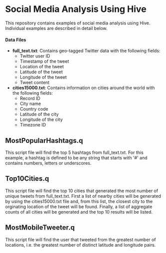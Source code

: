 Social Media Analysis Using Hive
===================
This repository contains examples of social media analysis using Hive.  Individual examples are described in detail below.

#### <i class="icon-folder-open"></i> Data Files
- **full_text.txt**: Contains geo-tagged Twitter data with the following fields:
	- Twitter user ID
	- Timestamp of the tweet
	- Location of the tweet
	- Latitude of the tweet
	- Longitude of the tweet
	- Tweet content
- **cities15000.txt**: Contains information on cities around the world with the following fields:
	- Record ID
	- City name
	- Country code
	- Latitude of the city
	- Longitude of the city
	- Timezone ID

MostPopularHashtags.q
-------------

This script file will find the top 5 hashtags from full_text.txt.  For this example, a hashtag is defined to be any string that starts with '#' and contains numbers, letters or underscores.

Top10Cities.q
-------------

This script file will find the top 10 cities that generated the most number of unique tweets from full_text.txt.  First a list of nearby cities will be generated by using the cities15000.txt file and, from this list, the closest city to the orginating location of the tweet will be found. Finally, a list of aggregate counts of all cities will be generated and the top 10 results will be listed.

MostMobileTweeter.q
-------------

This script file will find the user that tweeted from the greatest number of locations, i.e. the greatest number of distinct latitude and longitude pairs.
